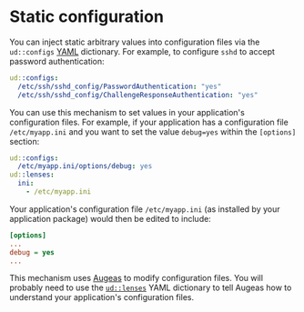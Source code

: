# Static configuration

You can inject static arbitrary values into configuration files via
the `ud::configs` [YAML](README.md#yaml) dictionary.  For example, to
configure `sshd` to accept password authentication:

```yaml
ud::configs:
  /etc/ssh/sshd_config/PasswordAuthentication: "yes"
  /etc/ssh/sshd_config/ChallengeResponseAuthentication: "yes"
```

You can use this mechanism to set values in your application's
configuration files.  For example, if your application has a
configuration file `/etc/myapp.ini` and you want to set the value
`debug=yes` within the `[options]` section:

```yaml
ud::configs:
  /etc/myapp.ini/options/debug: yes
ud::lenses:
  ini:
    - /etc/myapp.ini
```

Your application's configuration file `/etc/myapp.ini` (as installed
by your application package) would then be edited to include:

```ini
[options]
...
debug = yes
...
```

This mechanism uses [Augeas](https://augeas.net) to modify
configuration files.  You will probably need to use the
[`ud::lenses`](LENSES.md) YAML dictionary to tell Augeas how to
understand your application's configuration files.
